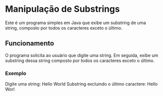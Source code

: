 # Manipulação de Substrings

Este é um programa simples em Java que exibe um substring de uma string, composto por todos os caracteres exceto o último.

## Funcionamento

O programa solicita ao usuário que digite uma string. Em seguida, exibe um substring dessa string composto por todos os caracteres exceto o último.

### Exemplo

Digite uma string: Hello World
Substring excluindo o último caractere: Hello Worl

